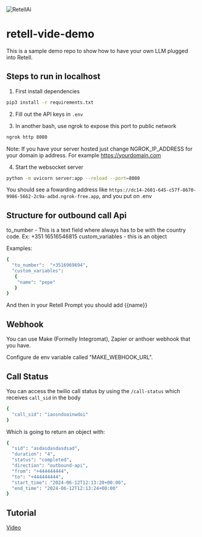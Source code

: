 ![RetellAi](https://bookface-images.s3.amazonaws.com/logos/1a8537326cec1508a5051c913e288dcb0859143f.png)

# retell-vide-demo

This is a sample demo repo to show how to have your own LLM plugged into Retell.

## Steps to run in localhost

1. First install dependencies

```bash
pip3 install -r requirements.txt
```

2. Fill out the API keys in `.env`

3. In another bash, use ngrok to expose this port to public network

```bash
ngrok http 8080
```

Note: If you have your server hosted just change NGROK_IP_ADDRESS for your domain ip address. For example https://yourdomain.com

4. Start the websocket server

```bash
python -m uvicorn server:app --reload --port=8080
```

You should see a fowarding address like
`https://dc14-2601-645-c57f-8670-9986-5662-2c9a-adbd.ngrok-free.app`, and you put on .env

## Structure for outbound call Api 

to_number - This is a text field where always has to be with the country code. Ex: +351 16516546815
custom_variables - this is an object

Examples: 
```bash
{
  "to_number":  "+3516969694",
  "custom_variables":
   {
    "name": "pepe"
   }
}
```

And then in your Retell Prompt you should add {{name}} 

## Webhook 

You can use Make (Formelly Integromat), Zapier  or anthoer webhook that you have. 

Configure de env variable called "MAKE_WEBHOOK_URL". 

## Call Status

You can access the twilio call status by using the `/call-status` which receives `call_sid` in the body 
```bash
{
  "call_sid": "iaosndoainwdoi"
}
```

Which is going to return an object with: 
```bash
{
  "sid": "asdasdasdasdsad",
  "duration": "4",
  "status": "completed",
  "direction": "outbound-api",
  "from": "+444444444",
  "to": "+444444444",
  "start_time": "2024-06-12T12:13:20+00:00",
  "end_time": "2024-06-12T12:13:24+00:00"
}
```





## Tutorial 

[Video](https://www.youtube.com/watch?v=Z5l54C3b6Ks) 


